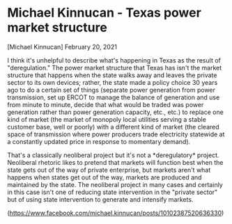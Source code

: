 # Michael Kinnucan - Texas power market structure  

[Michael Kinnucan]  February 20, 2021

I think it's unhelpful to describe what's happening in Texas as the result of "deregulation." The power market structure that Texas has isn't the market structure that happens when the state walks away and leaves the private sector to its own devices; rather, the state made a policy choice 30 years ago to do a certain set of things (separate power generation from power transmission, set up ERCOT to manage the balance of generation and use from minute to minute, decide that what would be traded was power generation rather than power generation capacity, etc., etc.) to replace one kind of market (the market of monopoly local utilities serving a stable customer base, well or poorly) with a different kind of market (the cleared space of transmission where power producers trade electricity statewide at a constantly updated price in response to momentary demand).

That's a classically neoliberal project but it's not a \*deregulatory\* project. Neoliberal rhetoric likes to pretend that markets will function best when the state gets out of the way of private enterprise, but markets aren't what happens when states get out of the way, markets are produced and maintained by the state. The neoliberal project in many cases and certainly in this case isn't one of reducing state intervention in the "private sector" but of using state intervention to generate and intensify markets.


(https://www.facebook.com/michael.kinnucan/posts/10102387520636330)